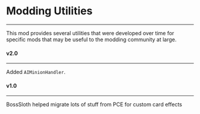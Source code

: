 # Modding Utilities
-------------------

This mod provides several utilities that were developed over time for specific mods that may be useful to the modding community at large.

#### v2.0
---------

Added `AIMinionHandler`.

#### v1.0
---------

BossSloth helped migrate lots of stuff from PCE for custom card effects

